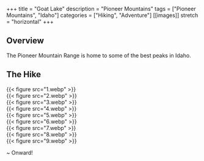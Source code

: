 +++
title = "Goat Lake"
description = "Pioneer Mountains"
tags = ["Pioneer Mountains", "Idaho"]
categories = ["Hiking", "Adventure"]
[[images]]
  stretch = "horizontal"
+++

## Overview

The Pioneer Mountain Range is home to some of the best peaks in Idaho.
<!--more-->

## The Hike

{{< figure src="1.webp" >}} \
{{< figure src="2.webp" >}} \
{{< figure src="3.webp" >}} \
{{< figure src="4.webp" >}} \
{{< figure src="5.webp" >}} \
{{< figure src="6.webp" >}} \
{{< figure src="7.webp" >}} \
{{< figure src="8.webp" >}} \
{{< figure src="9.webp" >}}

~ Onward!
